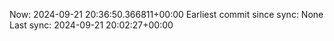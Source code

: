 Now: 2024-09-21 20:36:50.366811+00:00 Earliest commit since sync: None Last sync: 2024-09-21 20:02:27+00:00

